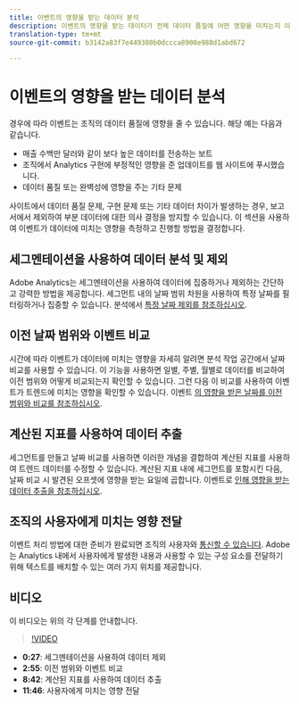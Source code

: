 ```yaml
---
title: 이벤트의 영향을 받는 데이터 분석
description: 이벤트의 영향을 받는 데이터가 전체 데이터 품질에 어떤 영향을 미치는지 이해합니다.
translation-type: tm+mt
source-git-commit: b3142a83f7e449380b0dccca8908e988d1abd672

---
```



# 이벤트의 영향을 받는 데이터 분석

경우에 따라 이벤트는 조직의 데이터 품질에 영향을 줄 수 있습니다. 해당 예는 다음과 같습니다.

* 매출 수백만 달러와 같이 보다 높은 데이터를 전송하는 보트
* 조직에서 Analytics 구현에 부정적인 영향을 준 업데이트를 웹 사이트에 푸시했습니다.
* 데이터 품질 또는 완벽성에 영향을 주는 기타 문제

사이트에서 데이터 품질 문제, 구현 문제 또는 기타 데이터 차이가 발생하는 경우, 보고서에서 제외하여 부분 데이터에 대한 의사 결정을 방지할 수 있습니다. 이 섹션을 사용하여 이벤트가 데이터에 미치는 영향을 측정하고 진행할 방법을 결정합니다.

## 세그멘테이션을 사용하여 데이터 분석 및 제외

Adobe Analytics는 세그멘테이션을 사용하여 데이터에 집중하거나 제외하는 간단하고 강력한 방법을 제공합니다. 세그먼트 내의 날짜 범위 차원을 사용하여 특정 날짜를 필터링하거나 집중할 수 있습니다. 분석에서 [특정 날짜 제외를 참조하십시오](segments.md).

## 이전 날짜 범위와 이벤트 비교

시간에 따라 이벤트가 데이터에 미치는 영향을 자세히 알려면 분석 작업 공간에서 날짜 비교를 사용할 수 있습니다. 이 기능을 사용하면 일별, 주별, 월별로 데이터를 비교하여 이전 범위와 어떻게 비교되는지 확인할 수 있습니다. 그런 다음 이 비교를 사용하여 이벤트가 트렌드에 미치는 영향을 확인할 수 있습니다. 이벤트 [의 영향을 받은 날짜를 이전 범위와 비교를 참조하십시오](compare-dates.md).

## 계산된 지표를 사용하여 데이터 추출

세그먼트를 만들고 날짜 비교를 사용하면 이러한 개념을 결합하여 계산된 지표를 사용하여 트렌드 데이터를 수정할 수 있습니다. 계산된 지표 내에 세그먼트를 포함시킨 다음, 날짜 비교 시 발견된 오프셋에 영향을 받는 요일에 곱합니다. 이벤트로 [인해 영향을 받는 데이터 추출을 참조하십시오](calcmetrics.md).

## 조직의 사용자에게 미치는 영향 전달

이벤트 처리 방법에 대한 준비가 완료되면 조직의 사용자와 [통신할 수 있습니다](communicate.md). Adobe는 Analytics 내에서 사용자에게 발생한 내용과 사용할 수 있는 구성 요소를 전달하기 위해 텍스트를 배치할 수 있는 여러 가지 위치를 제공합니다.

## 비디오

이 비디오는 위의 각 단계를 안내합니다.

>[!VIDEO](https://video.tv.adobe.com/v/33316?quality=12)

* **0:27**: 세그멘테이션을 사용하여 데이터 제외
* **2:55**: 이전 범위와 이벤트 비교
* **8:42**: 계산된 지표를 사용하여 데이터 추출
* **11:46**: 사용자에게 미치는 영향 전달
